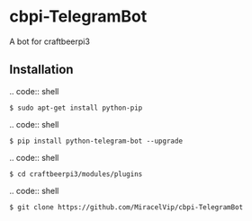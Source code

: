# cbpi-TelegramBot
A bot for craftbeerpi3

## Installation
.. code:: shell

    $ sudo apt-get install python-pip
    
.. code:: shell

    $ pip install python-telegram-bot --upgrade
    
.. code:: shell

    $ cd craftbeerpi3/modules/plugins
    
.. code:: shell

    $ git clone https://github.com/MiracelVip/cbpi-TelegramBot

